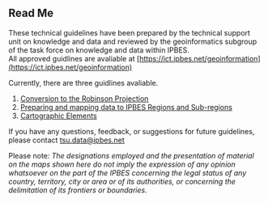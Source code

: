 ## Read Me    

These technical guidelines have been prepared by the technical support unit on knowledge and data and reviewed by the geoinformatics subgroup of the task force on knowledge and data within IPBES.   
All approved guidlines are avaliable at [https://ict.ipbes.net/geoinformation](https://ict.ipbes.net/geoinformation)   

Currently, there are three guidlines avaliable.   
1. [Conversion to the Robinson Projection](https://jkumagai96.github.io/Technical-Guideline-Series/robinson_projection_v2.html)      
2. [Preparing and mapping data to IPBES Regions and Sub-regions](https://jkumagai96.github.io/Technical-Guideline-Series/mapping_regions_v2.html)  
3. [Cartographic Elements](https://jkumagai96.github.io/Technical-Guideline-Series/cartograhic_guidelines_v1.html)  
  
If you have any questions, feedback, or suggestions for future guidelines, please contact tsu.data@ipbes.net     

Please note:
*The designations employed and the presentation of material on the maps shown here do not imply the expression of any opinion whatsoever on the part of the IPBES concerning the legal status of any country, territory, city or area or of its authorities, or concerning the delimitation of its frontiers or boundaries.* 
